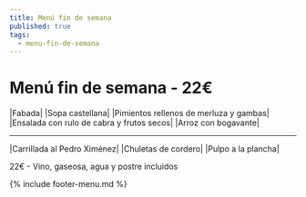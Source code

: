 ```yaml
---
title: Menú fin de semana
published: true
tags:
  - menu-fin-de-semana
---
```


# Menú fin de semana - 22€

|Fabada|
|Sopa castellana|
|Pimientos rellenos de merluza y gambas|
|Ensalada con rulo de cabra y frutos secos|
|Arroz con bogavante|

------

|Carrillada al Pedro Ximénez|
|Chuletas de cordero|
|Pulpo a la plancha|

22€ - Vino, gaseosa, agua y postre incluidos

{% include footer-menu.md %}
